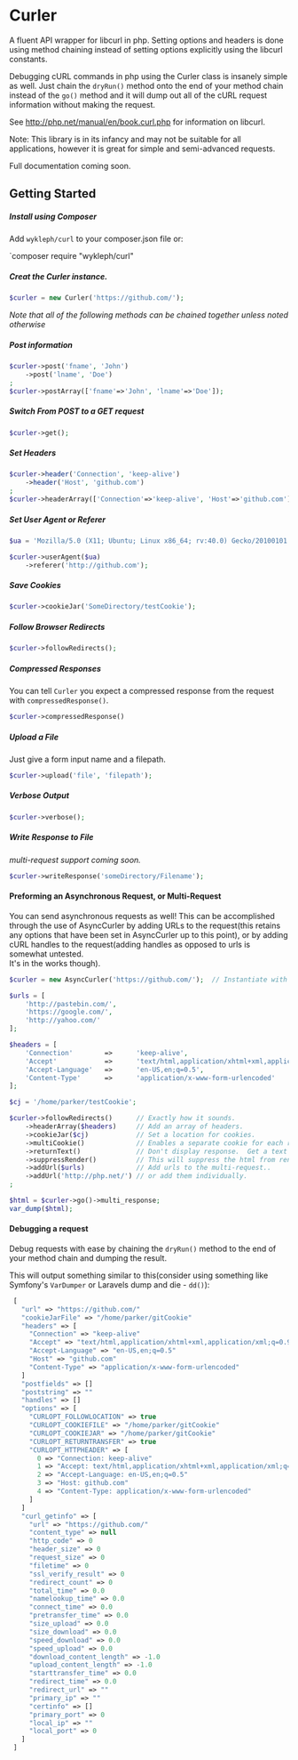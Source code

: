 # Curler

A fluent API wrapper for libcurl in php.  Setting options and headers is done using
method chaining instead of setting options explicitly using the libcurl constants.

Debugging cURL commands in php using the Curler class is insanely simple as well.
Just chain the `dryRun()` method onto the end of your method chain instead of
the `go()` method and it will dump out all of the cURL request information
without making the request.
 
See http://php.net/manual/en/book.curl.php for information on libcurl.

Note: This library is in its infancy and may not be suitable for all
applications, however it is great for simple and semi-advanced 
requests.

Full documentation coming soon.

## Getting Started

##### Install using Composer

Add `wykleph/curl` to your composer.json file or:

`composer require "wykleph/curl"

##### Creat the Curler instance.

```php
$curler = new Curler('https://github.com/');
```

_Note that all of the following methods can be chained together unless noted otherwise_

##### Post information

```php
$curler->post('fname', 'John')
    ->post('lname', 'Doe')
;
$curler->postArray(['fname'=>'John', 'lname'=>'Doe']);
```

##### Switch From POST to a GET request

```php
$curler->get();
```

##### Set Headers

```php
$curler->header('Connection', 'keep-alive')
    ->header('Host', 'github.com')
;
$curler->headerArray(['Connection'=>'keep-alive', 'Host'=>'github.com']);
```

##### Set User Agent or Referer

```php
$ua = 'Mozilla/5.0 (X11; Ubuntu; Linux x86_64; rv:40.0) Gecko/20100101 Firefox/40.0';

$curler->userAgent($ua)
    ->referer('http://github.com');
```

##### Save Cookies

```php
$curler->cookieJar('SomeDirectory/testCookie');
```

##### Follow Browser Redirects

```php
$curler->followRedirects();
```

##### Compressed Responses

You can tell `Curler` you expect a compressed response from the request with `compressedResponse()`.

```php
$curler->compressedResponse()
```

##### Upload a File

Just give a form input name and a filepath.

```php
$curler->upload('file', 'filepath');
```

##### Verbose Output

```php
$curler->verbose();
```

##### Write Response to File

_multi-request support coming soon._

```php
$curler->writeResponse('someDirectory/Filename');
```

#### Preforming an Asynchronous Request, or Multi-Request

You can send asynchronous requests as well!  This can be accomplished through the use of AsyncCurler by
adding URLs to the request(this retains any options that have been set in AsyncCurler up to this point),
or by adding cURL handles to the request(adding handles as opposed to urls is somewhat untested.  
It's in the works though).

```php
$curler = new AsyncCurler('https://github.com/');  // Instantiate with the first URL to use.

$urls = [
    'http://pastebin.com/',
    'https://google.com/',
    'http://yahoo.com/'
];

$headers = [
    'Connection'        =>      'keep-alive',
    'Accept'            =>      'text/html,application/xhtml+xml,application/xml;q=0.9,*/*;q=0.8',
    'Accept-Language'   =>      'en-US,en;q=0.5',
    'Content-Type'      =>      'application/x-www-form-urlencoded'
];

$cj = '/home/parker/testCookie';

$curler->followRedirects()      // Exactly how it sounds.
    ->headerArray($headers)     // Add an array of headers.
    ->cookieJar($cj)            // Set a location for cookies.
    ->multiCookie()             // Enables a separate cookie for each request(numbered).
    ->returnText()              // Don't display response.  Get a text string.
    ->suppressRender()          // This will suppress the html from rendering if it is echoed.
    ->addUrl($urls)             // Add urls to the multi-request..
    ->addUrl('http://php.net/') // or add them individually.
;

$html = $curler->go()->multi_response;
var_dump($html);
 ```

#### Debugging a request
Debug requests with ease by chaining the `dryRun()` method to the end of your method chain and dumping the result.

This will output something similar to this(consider using something like Symfony's `VarDumper` or Laravels dump and die - `dd()`):

```php
 [
   "url" => "https://github.com/"
   "cookieJarFile" => "/home/parker/gitCookie"
   "headers" => [
     "Connection" => "keep-alive"
     "Accept" => "text/html,application/xhtml+xml,application/xml;q=0.9,*/*;q=0.8"
     "Accept-Language" => "en-US,en;q=0.5"
     "Host" => "github.com"
     "Content-Type" => "application/x-www-form-urlencoded"
   ]
   "postfields" => []
   "poststring" => ""
   "handles" => []
   "options" => [
     "CURLOPT_FOLLOWLOCATION" => true
     "CURLOPT_COOKIEFILE" => "/home/parker/gitCookie"
     "CURLOPT_COOKIEJAR" => "/home/parker/gitCookie"
     "CURLOPT_RETURNTRANSFER" => true
     "CURLOPT_HTTPHEADER" => [
       0 => "Connection: keep-alive"
       1 => "Accept: text/html,application/xhtml+xml,application/xml;q=0.9,*/*;q=0.8"
       2 => "Accept-Language: en-US,en;q=0.5"
       3 => "Host: github.com"
       4 => "Content-Type: application/x-www-form-urlencoded"
     ]
   ]
   "curl_getinfo" => [
     "url" => "https://github.com/"
     "content_type" => null
     "http_code" => 0
     "header_size" => 0
     "request_size" => 0
     "filetime" => 0
     "ssl_verify_result" => 0
     "redirect_count" => 0
     "total_time" => 0.0
     "namelookup_time" => 0.0
     "connect_time" => 0.0
     "pretransfer_time" => 0.0
     "size_upload" => 0.0
     "size_download" => 0.0
     "speed_download" => 0.0
     "speed_upload" => 0.0
     "download_content_length" => -1.0
     "upload_content_length" => -1.0
     "starttransfer_time" => 0.0
     "redirect_time" => 0.0
     "redirect_url" => ""
     "primary_ip" => ""
     "certinfo" => []
     "primary_port" => 0
     "local_ip" => ""
     "local_port" => 0
   ]
 ]
```
